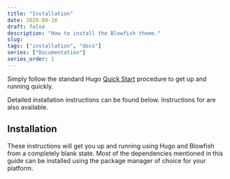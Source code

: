 ```yaml
---
title: "Installation"
date: 2020-08-16
draft: false
description: "How to install the Blowfish theme."
slug: 
tags: ["installation", "docs"]
series: ["Documentation"]
series_order: 1
---
```


Simply follow the standard Hugo [Quick Start](https://gohugo.io/getting-started/quick-start/) procedure to get up and running quickly.

Detailed installation instructions can be found below. Instructions for are also available.

## Installation

These instructions will get you up and running using Hugo and Blowfish from a completely blank state. Most of the dependencies mentioned in this guide can be installed using the package manager of choice for your platform.